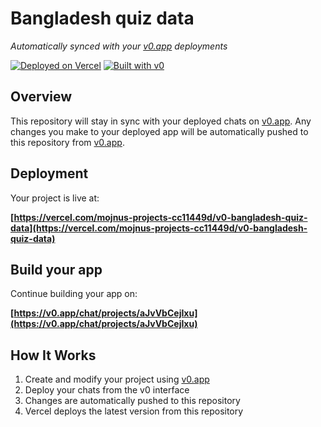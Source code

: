 # Bangladesh quiz data

*Automatically synced with your [v0.app](https://v0.app) deployments*

[![Deployed on Vercel](https://img.shields.io/badge/Deployed%20on-Vercel-black?style=for-the-badge&logo=vercel)](https://vercel.com/mojnus-projects-cc11449d/v0-bangladesh-quiz-data)
[![Built with v0](https://img.shields.io/badge/Built%20with-v0.app-black?style=for-the-badge)](https://v0.app/chat/projects/aJvVbCejIxu)

## Overview

This repository will stay in sync with your deployed chats on [v0.app](https://v0.app).
Any changes you make to your deployed app will be automatically pushed to this repository from [v0.app](https://v0.app).

## Deployment

Your project is live at:

**[https://vercel.com/mojnus-projects-cc11449d/v0-bangladesh-quiz-data](https://vercel.com/mojnus-projects-cc11449d/v0-bangladesh-quiz-data)**

## Build your app

Continue building your app on:

**[https://v0.app/chat/projects/aJvVbCejIxu](https://v0.app/chat/projects/aJvVbCejIxu)**

## How It Works

1. Create and modify your project using [v0.app](https://v0.app)
2. Deploy your chats from the v0 interface
3. Changes are automatically pushed to this repository
4. Vercel deploys the latest version from this repository
